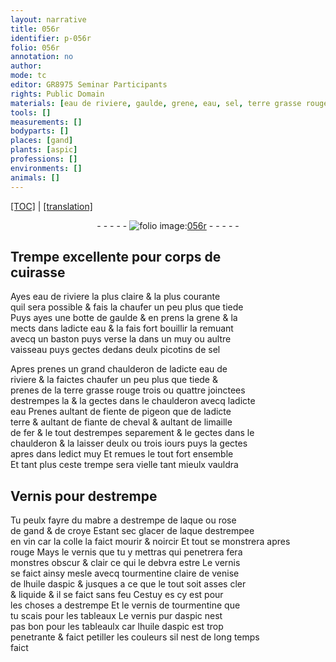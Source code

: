 ```yaml
---
layout: narrative
title: 056r
identifier: p-056r
folio: 056r
annotation: no
author:
mode: tc
editor: GR8975 Seminar Participants
rights: Public Domain
materials: [eau de riviere, gaulde, grene, eau, sel, terre grasse rouge, fiente de pigeon, terre, fiante de cheval, fer, Vernis, destrempe, mabre, laque, rose de gand, croye, vin, colle, vernis, tourmentine claire de venise, huile daspic, vernis de tourmentine, vernis pur daspic]
tools: []
measurements: []
bodyparts: []
places: [gand]
plants: [aspic]
professions: []
environments: []
animals: []
---
```


<p><a href="{{ site.baseurl }}/diplomatic/">[TOC]</a> | <a href="{{ site.baseurl }}/texts/p-056r_tl/" target="_blank">[translation]</a></p><div class="folio" align="center">- - - - - <a href="http://gallica.bnf.fr/ark:/12148/btv1b10500001g/f117.image" target="_blank"><img src="https://cu-mkp.github.io/2017-workshop-edition/assets/photo-icon.png" alt="folio image: " style="display:inline-block; margin-bottom:-3px;"/>056r</a> - - - - - </div>  
  

## Trempe excellente pour corps de<br/> cuirasse

 
Ayes <span class="m">eau de riviere</span> la plus claire & la plus courante<br/> quil sera possible & fais la chaufer un peu plus que tiede<br/> Puys ayes une botte de <span class="m">gaulde</span> & en prens la <span class="m">grene</span> & la<br/> mects dans ladicte <span class="m">eau</span> & la fais fort bouillir la remuant<br/> avecq un baston puys verse la dans un muy ou aultre<br/> vaisseau puys gectes dedans deulx picotins de <span class="m">sel</span>
 
Apres prenes un grand chaulderon de ladicte <span class="m">eau de<br/> riviere</span> & la faictes chaufer un peu plus que tiede &<br/> prenes de la <span class="m">terre grasse rouge</span> trois ou quattre joinctees<br/> destrempes la & la gectes dans le chaulderon avecq ladicte<br/> eau Prenes aultant de <span class="m">fiente de pigeon</span> que de ladicte<br/> <span class="m">terre</span> & aultant de <span class="m">fiante de cheval</span> & aultant de limaille<br/> de <span class="m">fer</span> & le tout destrempes separem<span class="exp">ent</span> & le gectes dans le<br/> chaulderon & la laisser deulx ou trois iours puys la gectes<br/> apres dans ledict muy Et remues le tout fort ensemble<br/> Et tant plus ceste trempe sera vielle tant mieulx vauldra
 
 
  

## <span class="m">Vernis</span> pour <span class="m">destrempe</span>

 
Tu peulx fayre du <span class="m">mabre</span> a <span class="m">destrempe</span> de <span class="m">laque</span> ou <span class="m">rose<br/> de <span class="pl">gand</span></span> & de <span class="m">croye</span> Estant sec glacer de <span class="m">laque</span> destrempee<br/> en <span class="m">vin</span> car la <span class="m">colle</span> la faict mourir & noircir Et tout se mo<span class="exp">n</span>strera apres<br/> rouge Mays le <span class="m">vernis</span> que tu y mettras qui penetrera fera<br/> monstres obscur & clair ce qui le debvra estre Le <span class="m">vernis</span><br/> se faict ainsy mesle avecq <span class="m">tourmentine claire de venise</span><br/> de l<span class="m">huile d<span class="pa">aspic</span></span> <span class="del">&</span> jusques a ce que le tout soit asses cler<br/> & liquide & il se faict sans feu Cestuy <span class="del">es</span> cy est pour<br/> les choses a <span class="m">destrempe</span> Et le <span class="m">vernis de tourmentine</span> que<br/> tu scais pour les tableaux Le <span class="m">vernis pur d<span class="pa">aspic</span></span> nest<br/> pas bon pour les tableaulx car l<span class="m">huile d<span class="pa">aspic</span></span> est trop<br/> penetrante & faict petiller les couleurs sil nest de long temps<br/> faict
 
